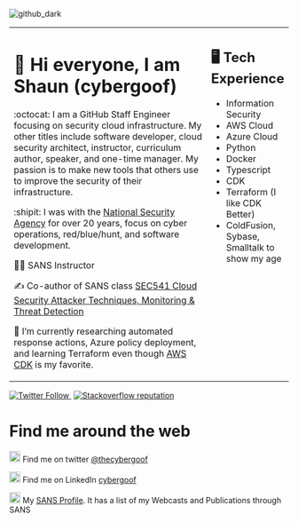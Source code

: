 ![github_dark](https://user-images.githubusercontent.com/3196612/164955007-40eda9f4-dee2-4e33-b534-6a6ccae4d755.png)

<table><tr><td valign="top" width="75%">

# 👋  Hi everyone, I am Shaun (cybergoof)

:octocat: I am a GitHub Staff Engineer focusing on security cloud infrastructure.  My other titles include software developer, cloud security architect, instructor, curriculum author, speaker, and one-time manager.  My passion is to make new tools that others use to improve the security of their infrastructure.

:shipit: I was with the [National Security Agency](https://www.nsa.gov/) for over 20 years, focus on cyber operations, red/blue/hunt, and software development.

:man_teacher: SANS Instructor

:writing_hand:	Co-author of SANS class [SEC541 Cloud Security Attacker Techniques, Monitoring & Threat Detection](https://www.sans.org/cyber-security-courses/cloud-security-monitoring-threat-detection/)

🔭 I’m currently researching automated response actions, Azure policy deployment, and learning Terraform even though [AWS CDK](https://github.com/aws/aws-cdk) is my favorite.
</td><td valign="top" width="25%">

## 🖥️ Tech Experience

- Information Security
- AWS Cloud
- Azure Cloud
- Python
- Docker
- Typescript
- CDK
- Terraform (I like CDK Better)
- ColdFusion, Sybase, Smalltalk to show my age
  </td></tr></tr></table> 
  

<a href="https://twitter.com/TheCybergoof"><img alt="Twitter Follow" src="https://img.shields.io/twitter/follow/TheCybergoof?label=Twitter&style=for-the-badge&logo=twitter&color=1DA1F2"> </a>&nbsp;<a href="https://stackoverflow.com/users/3734935/cybergoof"><img alt="Stackoverflow reputation" src="https://img.shields.io/stackexchange/stackoverflow/r/3734935?style=for-the-badge"></a>
  
# Find me around the web

<img src="https://user-images.githubusercontent.com/3196612/165871283-ad06245e-c876-4d8d-b81f-030977bfda9d.png" width=20 heigh=100> Find me on twitter [@thecybergoof](https://twitter.com/TheCybergoof)

<img src="https://user-images.githubusercontent.com/3196612/165870975-88ace2db-2d85-4245-813c-2d14db018995.png" width=20 heigh=100> Find me on LinkedIn [cybergoof](https://www.linkedin.com/in/cybergoof/)

<img src="https://user-images.githubusercontent.com/3196612/165871393-c3c59284-d851-4d13-9f04-1c6b7c49896d.png" width=20 heigh=100> My [SANS Profile](https://www.sans.org/profiles/shaun-mccullough/).  It has a list of my Webcasts and Publications through SANS 

<!--
**cybergoof/cybergoof** is a ✨ _special_ ✨ repository because its `README.md` (this file) appears on your GitHub profile.

Here are some ideas to get you started:

- 🌱 I’m currently learning ...
- 👯 I’m looking to collaborate on ...
- 🤔 I’m looking for help with ...
- 💬 Ask me about ...

- 📫 How to reach me: ...
- 😄 Pronouns: ...
- ⚡ Fun fact: ...
-->
